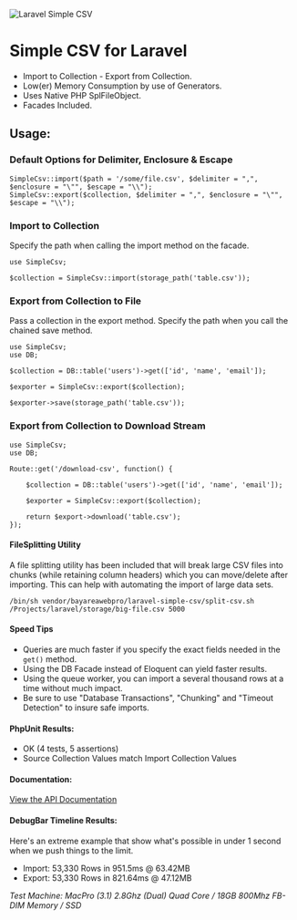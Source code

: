 ![Laravel Simple CSV](https://cdn.rawgit.com/bayareawebpro/laravel-simple-csv/f1418824/screenshot.png "Logo Title Text 1")

# Simple CSV for Laravel
- Import to Collection - Export from Collection.
- Low(er) Memory Consumption by use of Generators.
- Uses Native PHP SplFileObject.
- Facades Included.

## Usage:

### Default Options for Delimiter, Enclosure & Escape
```
SimpleCsv::import($path = '/some/file.csv', $delimiter = ",", $enclosure = "\"", $escape = "\\");
SimpleCsv::export($collection, $delimiter = ",", $enclosure = "\"", $escape = "\\");
```

### Import to Collection
Specify the path when calling the import method on the facade.
```
use SimpleCsv;

$collection = SimpleCsv::import(storage_path('table.csv'));
```
### Export from Collection to File
Pass a collection in the export method.
Specify the path when you call the chained save method.
```
use SimpleCsv;
use DB;

$collection = DB::table('users')->get(['id', 'name', 'email']);

$exporter = SimpleCsv::export($collection);

$exporter->save(storage_path('table.csv'));
```
### Export from Collection to Download Stream
```
use SimpleCsv;
use DB;

Route::get('/download-csv', function() {

    $collection = DB::table('users')->get(['id', 'name', 'email']);

    $exporter = SimpleCsv::export($collection);
    
    return $export->download('table.csv');
});

```

#### FileSplitting Utility
A file splitting utility has been included that will break large CSV files into chunks 
(while retaining column headers) which you can move/delete after importing. 
This can help with automating the import of large data sets.

```
/bin/sh vendor/bayareawebpro/laravel-simple-csv/split-csv.sh /Projects/laravel/storage/big-file.csv 5000
```

#### Speed Tips
- Queries are much faster if you specify the exact fields needed in the `get()` method.
- Using the DB Facade instead of Eloquent can yield faster results.
- Using the queue worker, you can import a several thousand rows at a time without much impact.
- Be sure to use "Database Transactions", "Chunking" and "Timeout Detection" to insure safe imports.

#### PhpUnit Results:
- OK (4 tests, 5 assertions)
- Source Collection Values match Import Collection Values

#### Documentation:
[View the API Documentation](https://cdn.rawgit.com/bayareawebpro/laravel-simple-csv/1737e6a4/_docs/index.html)


#### DebugBar Timeline Results:
Here's an extreme example that show what's possible in under 1 second when we push things to the limit.

- Import: 53,330 Rows in 951.5ms @ 63.42MB
- Export: 53,330 Rows in 821.64ms @ 47.12MB

*Test Machine: MacPro (3.1) 2.8Ghz (Dual) Quad Core / 18GB 800Mhz FB-DIM Memory / SSD*

